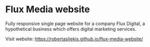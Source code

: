# Flux Media website

Fully responsive single page website for a company Flux Digital, a hypothetical business which offers digital marketing services.

Visit website: https://robertasliekis.github.io/flux-media-website/
